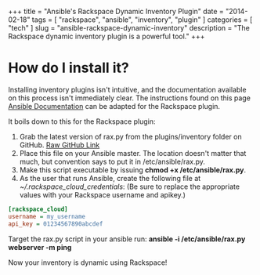 +++
title = "Ansible's Rackspace Dynamic Inventory Plugin"
date = "2014-02-18"
tags = [ "rackspace", "ansible", "inventory", "plugin" ]
categories = [ "tech" ]
slug = "ansible-rackspace-dynamic-inventory"
description = "The Rackspace dynamic inventory plugin is a powerful tool."
+++

# How do I install it?

Installing inventory plugins isn't intuitive, and the documentation available on this process isn't immediately clear. The instructions found on this page [Ansible Documentation](http://docs.ansible.com/intro_dynamic_inventory.html) can be adapted for the Rackspace plugin.

It boils down to this for the Rackspace plugin:

1. Grab the latest version of rax.py from the plugins/inventory folder on GitHub. [Raw GitHub Link](https://raw.githubusercontent.com/ansible/ansible/devel/contrib/inventory/rax.py)
1. Place this file on your Ansible master. The location doesn't matter that much, but convention says to put it in /etc/ansible/rax.py.
1. Make this script executable by issuing **chmod +x /etc/ansible/rax.py**.
1. As the user that runs Ansible, create the following file at *~/.rackspace_cloud_credentials*: (Be sure to replace the appropriate values with your Rackspace username and apikey.)

```Ini
[rackspace_cloud]
username = my_username
api_key = 01234567890abcdef
```

Target the rax.py script in your ansible run: **ansible -i /etc/ansible/rax.py webserver -m ping**

Now your inventory is dynamic using Rackspace!
